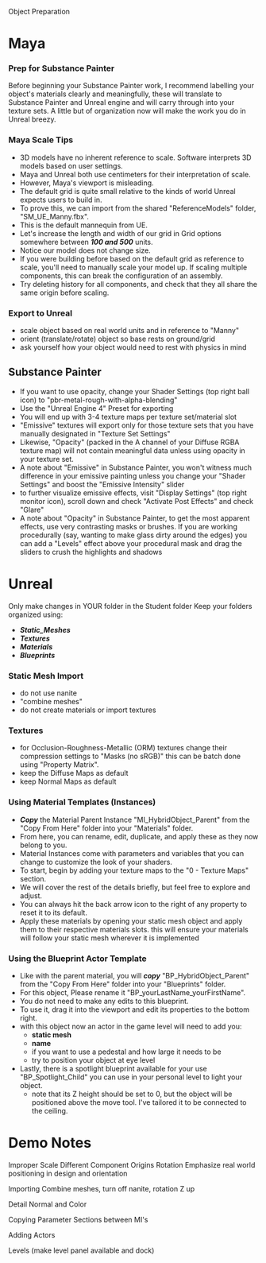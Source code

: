 Object Preparation
# Maya

### Prep for Substance Painter
Before beginning your Substance Painter work, I recommend labelling your object's materials clearly and meaningfully, these will translate to Substance Painter and Unreal engine and will carry through into your texture sets. A little but of organization now will make the work you do in Unreal breezy.

### Maya Scale Tips
- 3D models have no inherent reference to scale. Software interprets 3D models based on user settings.
- Maya and Unreal both use centimeters for their interpretation of scale.
- However, Maya's viewport is misleading.
- The default grid is quite small relative to the kinds of world Unreal expects users to build in. 
- To prove this, we can import from the shared "ReferenceModels" folder, "SM_UE_Manny.fbx".
- This is the default mannequin from UE.
- Let's increase the length and width of our grid in Grid options somewhere between ***100 and 500*** units.
- Notice our model does not change size.
- If you were building before based on the default grid as reference to scale, you'll need to manually scale your model up.
  If scaling multiple components, this can break the configuration of an assembly. 
- Try deleting history for all components, and check that they all share the same origin before scaling.

### Export to Unreal 
- scale object based on real world units and in reference to "Manny"
- orient (translate/rotate) object so base rests on ground/grid
- ask yourself how your object would need to rest with physics in mind
## Substance Painter
- If you want to use opacity, change your Shader Settings (top right ball icon) to "pbr-metal-rough-with-alpha-blending"
- Use the "Unreal Engine 4" Preset for exporting
- You will end up with 3-4 texture maps per texture set/material slot
- "Emissive" textures will export only for those texture sets that you have manually designated in "Texture Set Settings"
- Likewise, "Opacity" (packed in the A channel of your Diffuse RGBA texture map) will not contain meaningful data unless using opacity in your texture set.
- A note about "Emissive" in Substance Painter, you won't witness much difference in your emissive painting unless you change your "Shader Settings" and boost the "Emissive Intensity" slider
- to further visualize emissive effects, visit "Display Settings" (top right monitor icon), scroll down and check "Activate Post Effects" and check "Glare"
- A note about "Opacity" in Substance Painter, to get the most apparent effects, use very contrasting masks or brushes. If you are working procedurally (say, wanting to make glass dirty around the edges) you can add a "Levels" effect above your procedural mask and drag the sliders to crush the highlights and shadows
# Unreal

Only make changes in YOUR folder in the Student folder
Keep your folders organized using: 
- ***Static_Meshes***
- ***Textures***
- ***Materials***
- ***Blueprints***
### Static Mesh Import
- do not use nanite
- "combine meshes"
- do not create materials or import textures
### Textures
- for Occlusion-Roughness-Metallic (ORM) textures change their compression settings to "Masks (no sRGB)" this can be batch done using "Property Matrix".
- keep the Diffuse Maps as default
- keep Normal Maps as default
### Using Material Templates (Instances)
- ***Copy*** the Material Parent Instance "MI_HybridObject_Parent" from the "Copy From Here" folder into your "Materials" folder.
- From here, you can rename, edit, duplicate, and apply these as they now belong to you.
- Material Instances come with parameters and variables that you can change to customize the look of your shaders.
- To start, begin by adding your texture maps to the "0 - Texture Maps" section.
- We will cover the rest of the details briefly, but feel free to explore and adjust.
- You can always hit the back arrow icon to the right of any property to reset it to its default.
- Apply these materials by opening your static mesh object and apply them to their respective materials slots. this will ensure your materials will follow your static mesh wherever it is implemented
### Using the Blueprint Actor Template
- Like with the parent material, you will ***copy*** "BP_HybridObject_Parent" from the "Copy From Here" folder into your "Blueprints" folder.
- For this object, Please rename it "BP_yourLastName_yourFirstName".
- You do not need to make any edits to this blueprint.
- To use it, drag it into the viewport and edit its properties to the bottom right.
- with this object now an actor in the game level will need to add you:
	- **static mesh**
	- **name**
	- if you want to use a pedestal and how large it needs to be
	- try to position your object at eye level
- Lastly, there is a spotlight blueprint available for your use "BP_Spotlight_Child" you can use in your personal level to light your object.
	- note that its Z height should be set to 0, but the object will be positioned above the move tool. I've tailored it to be connected to the ceiling.


# Demo Notes

Improper Scale
Different Component Origins
Rotation
Emphasize real world positioning in design and orientation

Importing
Combine meshes, turn off nanite, rotation Z up

Detail Normal and Color

Copying Parameter Sections between MI's

Adding Actors

Levels (make level panel available and dock)
